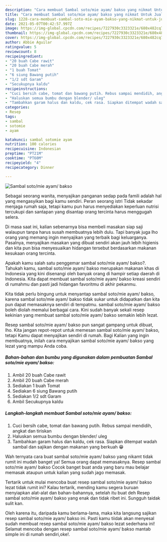```yaml
---
description: "Cara membuat Sambal soto/mie ayam/ bakso yang nikmat Untuk Jualan"
title: "Cara membuat Sambal soto/mie ayam/ bakso yang nikmat Untuk Jualan"
slug: 1228-cara-membuat-sambal-soto-mie-ayam-bakso-yang-nikmat-untuk-jualan
date: 2021-05-07T00:42:57.997Z
image: https://img-global.cpcdn.com/recipes/7227930c3323321e/680x482cq70/sambal-sotomie-ayam-bakso-foto-resep-utama.jpg
thumbnail: https://img-global.cpcdn.com/recipes/7227930c3323321e/680x482cq70/sambal-sotomie-ayam-bakso-foto-resep-utama.jpg
cover: https://img-global.cpcdn.com/recipes/7227930c3323321e/680x482cq70/sambal-sotomie-ayam-bakso-foto-resep-utama.jpg
author: Abbie Aguilar
ratingvalue: 5
reviewcount: 8
recipeingredient:
- "20 buah Cabe rawit"
- "20 buah Cabe merah"
- "1 buah Tomat"
- "6 siung Bawang putih"
- "1/2 sdt Garam"
- "Secukupnya kaldu"
recipeinstructions:
- "Cuci bersih cabe, tomat dan bawang putih. Rebus sampai mendidih, angkat dan tiriskan"
- "Haluskan semua bumbu dengan blender/ uleg"
- "Tambahkan garam halus dan kaldu, cek rasa. Siapkan ditempat wadah sambal dan sajikan dengan makanan yang berkuah 😁"
categories:
- Resep
tags:
- sambal
- sotomie
- ayam

katakunci: sambal sotomie ayam 
nutrition: 100 calories
recipecuisine: Indonesian
preptime: "PT21M"
cooktime: "PT60M"
recipeyield: "4"
recipecategory: Dinner

---
```



![Sambal soto/mie ayam/ bakso](https://img-global.cpcdn.com/recipes/7227930c3323321e/680x482cq70/sambal-sotomie-ayam-bakso-foto-resep-utama.jpg)

Sebagai seorang wanita, menyajikan panganan sedap pada famili adalah hal yang mengasyikan bagi kamu sendiri. Peran seorang istri Tidak sekadar menjaga rumah saja, tetapi kamu pun harus menyediakan keperluan nutrisi tercukupi dan santapan yang disantap orang tercinta harus menggugah selera.

Di masa  saat ini, kalian sebenarnya bisa membeli masakan siap saji walaupun tanpa harus susah membuatnya lebih dulu. Tapi banyak juga lho orang yang memang ingin menyajikan yang terbaik bagi keluarganya. Pasalnya, menyajikan masakan yang dibuat sendiri akan jauh lebih higienis dan kita pun bisa menyesuaikan hidangan tersebut berdasarkan makanan kesukaan orang tercinta. 



Apakah kamu salah satu penggemar sambal soto/mie ayam/ bakso?. Tahukah kamu, sambal soto/mie ayam/ bakso merupakan makanan khas di Indonesia yang kini disenangi oleh banyak orang di hampir setiap daerah di Indonesia. Kita dapat membuat sambal soto/mie ayam/ bakso kreasi sendiri di rumahmu dan pasti jadi hidangan favoritmu di akhir pekanmu.

Kita tidak perlu bingung untuk menyantap sambal soto/mie ayam/ bakso, karena sambal soto/mie ayam/ bakso tidak sukar untuk didapatkan dan kita pun dapat memasaknya sendiri di tempatmu. sambal soto/mie ayam/ bakso boleh diolah memalui berbagai cara. Kini sudah banyak sekali resep kekinian yang membuat sambal soto/mie ayam/ bakso semakin lebih lezat.

Resep sambal soto/mie ayam/ bakso pun sangat gampang untuk dibuat, lho. Kita jangan repot-repot untuk memesan sambal soto/mie ayam/ bakso, tetapi Kamu dapat menyajikan sendiri di rumah. Bagi Kalian yang ingin membuatnya, inilah cara menyajikan sambal soto/mie ayam/ bakso yang lezat yang mampu Anda coba.

<!--inarticleads1-->

##### Bahan-bahan dan bumbu yang digunakan dalam pembuatan Sambal soto/mie ayam/ bakso:

1. Ambil 20 buah Cabe rawit
1. Ambil 20 buah Cabe merah
1. Sediakan 1 buah Tomat
1. Sediakan 6 siung Bawang putih
1. Sediakan 1/2 sdt Garam
1. Ambil Secukupnya kaldu




<!--inarticleads2-->

##### Langkah-langkah membuat Sambal soto/mie ayam/ bakso:

1. Cuci bersih cabe, tomat dan bawang putih. Rebus sampai mendidih, angkat dan tiriskan
1. Haluskan semua bumbu dengan blender/ uleg
1. Tambahkan garam halus dan kaldu, cek rasa. Siapkan ditempat wadah sambal dan sajikan dengan makanan yang berkuah 😁




Wah ternyata cara buat sambal soto/mie ayam/ bakso yang nikamt tidak rumit ini mudah banget ya! Semua orang dapat memasaknya. Resep sambal soto/mie ayam/ bakso Cocok banget buat anda yang baru mau belajar memasak ataupun untuk kalian yang sudah jago memasak.

Tertarik untuk mulai mencoba buat resep sambal soto/mie ayam/ bakso lezat tidak rumit ini? Kalau tertarik, mending kamu segera buruan menyiapkan alat-alat dan bahan-bahannya, setelah itu buat deh Resep sambal soto/mie ayam/ bakso yang enak dan tidak ribet ini. Sungguh taidak sulit kan. 

Oleh karena itu, daripada kamu berlama-lama, maka kita langsung sajikan resep sambal soto/mie ayam/ bakso ini. Pasti kamu tiidak akan menyesal sudah membuat resep sambal soto/mie ayam/ bakso lezat sederhana ini! Selamat mencoba dengan resep sambal soto/mie ayam/ bakso mantab simple ini di rumah sendiri,oke!.

